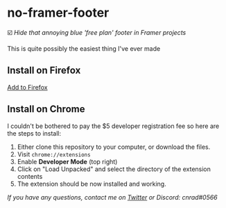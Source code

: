 # no-framer-footer
<!-- markdownlint-disable MD001 -->

☑️ _Hide that annoying blue 'free plan' footer in Framer projects_

This is quite possibly the easiest thing I've ever made

## Install on Firefox

[Add to Firefox](https://addons.mozilla.org/en-US/firefox/addon/no-framer-footer/)

## Install on Chrome

I couldn't be bothered to pay the $5 developer registration fee so here are the steps to install:

1. Either clone this repository to your computer, or download the files.
2. Visit `chrome://extensions`
3. Enable __Developer Mode__ (top right)
4. Click on "Load Unpacked" and select the directory of the extension contents
5. The extension should be now installed and working.

_If you have any questions, contact me on [Twitter](https://twitter.com/cnraddd) or Discord: cnrad#0566_
